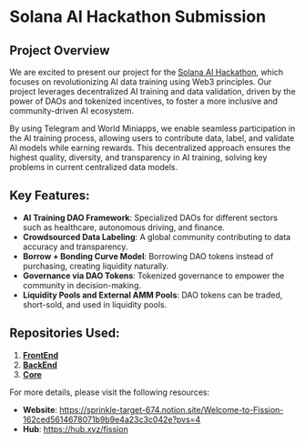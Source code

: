 # Solana AI Hackathon Submission

## Project Overview

We are excited to present our project for the [Solana AI Hackathon](https://www.solanaaihackathon.com/), which focuses on revolutionizing AI data training using Web3 principles. Our project leverages decentralized AI training and data validation, driven by the power of DAOs and tokenized incentives, to foster a more inclusive and community-driven AI ecosystem. 

By using Telegram and World Miniapps, we enable seamless participation in the AI training process, allowing users to contribute data, label, and validate AI models while earning rewards. This decentralized approach ensures the highest quality, diversity, and transparency in AI training, solving key problems in current centralized data models.

## Key Features:
- **AI Training DAO Framework**: Specialized DAOs for different sectors such as healthcare, autonomous driving, and finance.
- **Crowdsourced Data Labeling**: A global community contributing to data accuracy and transparency.
- **Borrow + Bonding Curve Model**: Borrowing DAO tokens instead of purchasing, creating liquidity naturally.
- **Governance via DAO Tokens**: Tokenized governance to empower the community in decision-making.
- **Liquidity Pools and External AMM Pools**: DAO tokens can be traded, short-sold, and used in liquidity pools.

## Repositories Used:
1. **[FrontEnd](https://github.com/IterateFast-Labs/Solana-AI-Hackathon-FrontEnd)**
2. **[BackEnd](https://github.com/IterateFast-Labs/Solana-AI-Hackathon-BackEnd)**
3. **[Core](https://github.com/IterateFast-Labs/solana-program-library)**

For more details, please visit the following resources:
- **Website**: https://sprinkle-target-674.notion.site/Welcome-to-Fission-162ced5614678071b9b9e4a23c3c042e?pvs=4
- **Hub**: https://hub.xyz/fission
